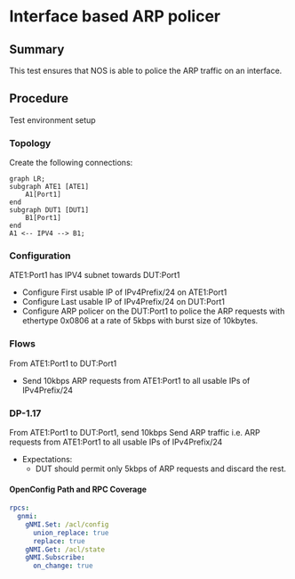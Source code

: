 
# Interface based ARP policer

## Summary

This test ensures that NOS is able to police the ARP traffic on an interface.

## Procedure
Test environment setup

### Topology
Create the following connections:
```mermaid
graph LR; 
subgraph ATE1 [ATE1]
    A1[Port1] 
end
subgraph DUT1 [DUT1]
    B1[Port1]
end
A1 <-- IPV4 --> B1; 
```

### Configuration

ATE1:Port1 has IPV4 subnet towards DUT:Port1
- Configure First usable IP of IPv4Prefix/24 on ATE1:Port1
- Configure Last usable IP of IPv4Prefix/24 on DUT:Port1
- Configure ARP policer on the DUT:Port1 to police the ARP requests with ethertype 0x0806 at a rate of 5kbps with burst size of 10kbytes.

       
### Flows

From ATE1:Port1 to DUT:Port1
	
 - Send 10kbps ARP requests from ATE1:Port1 to all usable IPs of IPv4Prefix/24

### DP-1.17 

From ATE1:Port1 to DUT:Port1, send 10kbps Send ARP traffic i.e. ARP requests from ATE1:Port1 to all usable IPs of IPv4Prefix/24

- Expectations:
	- DUT should permit only 5kbps of ARP requests and discard the rest.


#### OpenConfig Path and RPC Coverage

```yaml
rpcs:
  gnmi:
    gNMI.Set: /acl/config
      union_replace: true
      replace: true
    gNMI.Get: /acl/state
    gNMI.Subscribe:
      on_change: true
```
